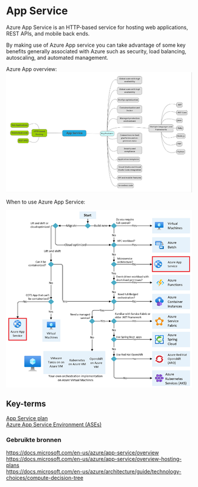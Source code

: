 # App Service
Azure App Service is an HTTP-based service for hosting web applications, REST APIs, and mobile back ends.

By making use of Azure App service you can take advantage of some key benefits generally associated with Azure such as security, load balancing, autoscaling, and automated management. 

Azure App overview:
![App service overview](../00_includes/az-18.0v2.png)  

When to use Azure App Service:

![Selecting Service](../00_includes/az-18.png)  

## Key-terms
[App Service plan](../beschrijvingen/App_Service_Plan_+_Environment.md)  
[Azure App Service Environment (ASEs)](../beschrijvingen/App_Service_Plan_+_Environment.md)  

### Gebruikte bronnen
https://docs.microsoft.com/en-us/azure/app-service/overview  
https://docs.microsoft.com/en-us/azure/app-service/overview-hosting-plans  
https://docs.microsoft.com/en-us/azure/architecture/guide/technology-choices/compute-decision-tree  